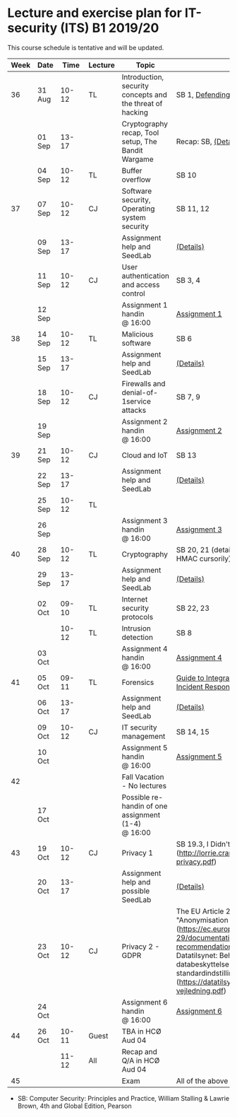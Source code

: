 # Lecture and exercise plan for IT-security (ITS) B1 2019/20

This course schedule is tentative and will be updated.

| Week | Date   | &nbsp;Time&nbsp; | Lecture | Topic                                                     | Material                                                                                                                                                                                                                                                                                                                                                       |
| ---- | ----   | -----            | ------- | -----                                                     | --------                                                                                                                                                                                                                                                                                                                                                       |
| 36   | 31 Aug | 10-12            | TL      | Introduction, security concepts and the threat of hacking | SB 1, [Defending the digital frontier, The Economist](https://www.economist.com/sites/default/files/20140712_cyber-security.pdf)                                                                                                                                                                                                                               |
|      | 01 Sep | 13-17            |         | Cryptography recap, Tool setup, The Bandit Wargame        | Recap: SB, [(Details)](exercises/exercise1.md) 2                                                                                                                                                                                                                                                                                                               |
|      | 04 Sep | 10-12            | TL      | Buffer overflow                                           | SB 10                                                                                                                                                                                                                                                                                                                                                          |
| 37   | 07 Sep | 10-12            | CJ      | Software security, Operating system security              | SB 11, 12                                                                                                                                                                                                                                                                                                                                                      |
|      | 09 Sep | 13-17            |         | Assignment help and SeedLab                               | [(Details)](exercises/exercise2.md)                                                                                                                                                                                                                                                                                                                            |
|      | 11 Sep | 10-12            | CJ      | User authentication and access control                    | SB 3, 4                                                                                                                                                                                                                                                                                                                                                        |
|      | 12 Sep |                  |         | Assignment 1 handin @ 16:00                               | [Assignment 1](assignments/assignment1.md)                                                                                                                                                                                                                                                                                                                     |
| 38   | 14 Sep | 10-12            | TL      | Malicious software                                        | SB 6                                                                                                                                                                                                                                                                                                                                                           |
|      | 15 Sep | 13-17            |         | Assignment help and SeedLab                               | [(Details)](exercises/exercise3.md)                                                                                                                                                                                                                                                                                                                            |
|      | 18 Sep | 10-12            | CJ      | Firewalls and denial-of-1service attacks                  | SB 7, 9                                                                                                                                                                                                                                                                                                                                                        |
|      | 19 Sep |                  |         | Assignment 2 handin @ 16:00                               | [Assignment 2](assignments/assignment2.md)                                                                                                                                                                                                                                                                                                                     |
| 39   | 21 Sep | 10-12            | CJ      | Cloud and IoT                                             | SB 13                                                                                                                                                                                                                                                                                                                                                          |
|      | 22 Sep | 13-17            |         | Assignment help and SeedLab                               | [(Details)](exercises/exercise4.md)                                                                                                                                                                                                                                                                                                                            |
|      | 25 Sep | 10-12            | TL      |                                                           | |
|      | 26 Sep |                  |         | Assignment 3 handin @ 16:00                               | [Assignment 3](assignments/assignment3.md)                                                                                                                                                                                                                                                                                                                     |
| 40   | 28 Sep | 10-12            | TL      | Cryptography                                              | SB 20, 21 (details on AES, AE, OCB, SHA and HMAC cursorily)                                                                                                                                                                                                                                                                                                    |
|      | 29 Sep | 13-17            |         | Assignment help and SeedLab                               | [(Details)](exercises/exercise5.md)                                                                                                                                                                                                                                                                                                                            |
|      | 02 Oct | 09-10            | TL      | Internet security protocols                               | SB 22, 23                                                                                                                                                                                                                                                                                                                                                           |
|      |        | 10-12            | TL      | Intrusion detection                                       | SB 8                                                                                                                                                                                                                                                                                                                                                           |
|      | 03 Oct |                  |         | Assignment 4 handin @ 16:00                               | [Assignment 4](assignments/assignment4.md)                                                                                                                                                                                                                                                                                                                     |
| 41   | 05 Oct | 09-11            | TL      | Forensics                                                 | [Guide to Integrating Forensic Techniques into Incident Response](https://nvlpubs.nist.gov/nistpubs/Legacy/SP/nistspecialpublication800-86.pdf) ch. 3-5                                                                                                                                                                                                        |
|      | 06 Oct | 13-17            |         | Assignment help and SeedLab                               | [(Details)](exercises/exercise6.md)                                                                                                                                                                                                                                                                                                                            |
|      | 09 Oct | 10-12            | CJ      | IT security management                                    | SB 14, 15                                                                                                                                                                                                                                                                                                                                                      |
|      | 10 Oct |                  |         | Assignment 5 handin @ 16:00                                | [Assignment 5](assignments/assignment5.md)                                                                                                                                                                                                                                                                                                                     |
| 42   |        |                  |         | Fall Vacation - No lectures                               |                                                                                                                                                                                                                                                                                                                                                                |
|      | 17 Oct |                  |         | Possible re-handin of one assignment (1-4) @ 16:00         |                                                                                                                                                                                                                                                                                                                                                                |
| 43   | 19 Oct | 10-12            | CJ      | Privacy 1                                                 | SB 19.3, I Didn't Buy it for Myself, Cranor (http://lorrie.cranor.org/pubs/personalization-privacy.pdf)                                                                                                                                                                                                                                                        |
|      | 20 Oct | 13-17            |         | Assignment help and possible SeedLab                      | [(Details)](exercises/exercise7.md)                                                                                                                                                                                                                                                                                                                            |
|      | 23 Oct | 10-12            | CJ      | Privacy 2 - GDPR                                          | The EU Article 29 Data Protection WP - Opinion on "Anonymisation Techniques (https://ec.europa.eu/justice/article-29/documentation/opinion-recommendation/files/2014/wp216_en.pdf), Datatilsynet: Behandlingssikkerhed og databeskyttelse gennem design og standardindstillinger, del II (https://datatilsynet.dk/media/7587/artikel25og32-vejledning.pdf) |
|      | 24 Oct |                  |         | Assignment 6 handin @ 16:00                                | [Assignment 6](assignments/assignment6.md)                                                                                                                                                                                                                                                                                                                     |
| 44   | 26 Oct | 10-11            | Guest   | TBA  in HCØ Aud 04                                        |                                                                                                                                                                                                                                                                                                                                                                |
|      |        | 11-12            | All     | Recap and Q/A in HCØ Aud 04                               |                                                                                                                                                                                                                                                                                                                                                                |
| 45   |        |                  |         | Exam                                                      | All of the above                                                                                                                                                                                                                                                                                                                                               |


* SB: Computer Security: Principles and Practice, William Stalling & Lawrie Brown, 4th and Global Edition, Pearson

